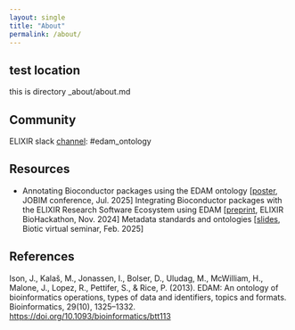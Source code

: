 ```yaml
---
layout: single
title: "About"
permalink: /about/
---
```


## test location

this is directory _about/about.md

## Community

ELIXIR slack [channel](https://elixir-europe.slack.com/archives/C07CJL8RKCZ): #edam_ontology

## Resources

* Annotating Bioconductor packages using the EDAM ontology [[poster](https://cnrs.hal.science/hal-05142802), JOBIM conference, Jul. 2025]
Integrating Bioconductor packages with the ELIXIR Research Software Ecosystem using EDAM [[preprint](https://doi.org/10.37044/osf.io/dsgnw_v1), ELIXIR BioHackathon, Nov. 2024]
Metadata standards and ontologies [[slides](https://github.com/rioualen/edam_material/blob/main/2025-02-24_Biotic_Metadata_Ontologies_Claire.pdf), Biotic virtual seminar, Feb. 2025] 

## References
					
Ison, J., Kalaš, M., Jonassen, I., Bolser, D., Uludag, M., McWilliam, H., Malone, J., Lopez, R., Pettifer, S., & Rice, P. (2013). EDAM: An ontology of bioinformatics operations, types of data and identifiers, topics and formats. Bioinformatics, 29(10), 1325–1332. https://doi.org/10.1093/bioinformatics/btt113 